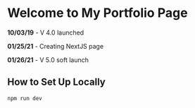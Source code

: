 # Welcome to My Portfolio Page

**10/03/19** - V 4.0 launched

**01/25/21** - Creating NextJS page

**01/26/21** - V 5.0 soft launch

## How to Set Up Locally

`npm run dev`